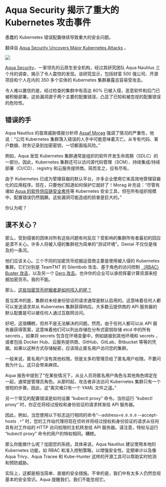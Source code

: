 # Aqua Security 揭示了重大的 Kubernetes 攻击事件

愚蠢的 Kubernetes 错误配置继续导致重大的安全问题。

翻译自 [Aqua Security Uncovers Major Kubernetes Attacks](https://thenewstack.io/aqua-security-uncovers-major-kubernetes-attacks/) 。

![](https://cdn.thenewstack.io/media/2023/08/d95fd20c-pawel-czerwinski-og-fruqoi3g-unsplash-e1691530187422-1024x683.jpg)

[Aqua Security](https://www.aquasec.com/)，一家领先的云原生安全机构，经过其研究团队 Aqua Nautilus 三个月的调查，揭示了令人震惊的发现。该研究显示，包括财富 500 强公司、开源项目和个人在内的 350 多个实体的 Kubernetes 集群暴露且容易受攻击。

令人难以置信的是，经过检查的集群中有高达 60% 已被入侵，恶意软件和后门已被积极部署。这些漏洞源于两个主要的配置错误，凸显了已知和被忽视的配置错误的危险性。

## 错误的手

Aqua Nautilus 的首席威胁情报分析师 [Assaf Morag](https://blog.aquasec.com/author/assaf-morag) 强调了情况的严重性，他说：“公司 Kubernetes 集群落入错误的人手中可能意味着灭亡。从专有代码、客户数据、财务记录到加密密钥，一切都面临风险。”

例如，Aqua 发现 Kubernetes 集群通常是组织的软件开发生命周期（SDLC）的一部分。因此，Kubernetes 集群还可以访问源代码管理（SCM）、持续集成/持续部署（CI/CD）、registry 和云服务提供商。简而言之，应有尽有。

由于 Kubernetes 已成为管理容器的默认平台，许多企业使用它来高效地管理容器化的应用程序。现在，只要他们知道如何保护它就好了！Morag 补充说：“尽管有诸如 [Aqua 的软件供应链安全套件](https://www.aquasec.com/products/software-supply-chain-security/)等 Kubernetes 安全工具，但在所有组织规模中，配置错误仍然猖獗。这些漏洞可能造成的损害是巨大的。”

你认为呢？

## 漠不关心？

那么，受到侵害的团体对所有这些问题有何反应？受影响的集群所有者最初的回应是漠不关心。许多人将被入侵的集群视为简单的“测试环境”。Denial 不仅仅是埃及的一条河。

他们应该关心。三个不同的加密货币挖掘运营商主要是使用被入侵的 Kubernetes 集群。它们分别是 TeamTNT 的 Silentbob 攻击、基于角色的访问控制 [（RBAC）Buster 攻击](https://blog.aquasec.com/leveraging-kubernetes-rbac-to-backdoor-clusters)，以及另一个 [Dero 攻击](https://www.crowdstrike.com/blog/crowdstrike-discovers-first-ever-dero-cryptojacking-campaign-targeting-kubernetes/)。也许你的企业可以承担挥霍计算资源来挖掘加密货币。我的不能。

那么，[这些加密货币挖掘者是如何闯入的呢？](https://blog.aquasec.com/kubernetes-exposed-one-yaml-away-from-disaster)

首当其冲的是，集群对未经身份验证的请求通常是默认启用的。这意味着任何人都可以发送请求并从 Kubernetes 集群获得响应。大多数云提供商的 API 服务器的默认配置是可以被任何人通过互联网访问。

好吧，这很糟糕，但并不是无法解决的问题。然而，由于任何人都可以从 API 服务器获得答案，这意味着他们可以列出存储在分布式密钥存储 etcd 中的所有 secrets 。如果将 secrets 包含在环境变量中，例如链接到其他环境和 secrets ，或者包括 Docker Hub、云服务提供商、GitHub、GitLab、Bitbucket 等等的凭据。如果以这种方式存储秘密，应该阻止匿名用户访问您的集群。

一般来说，匿名用户没有其他权限。但是太多的管理员给了匿名用户权限。不要问我为什么。这只会带来麻烦。

Aqua 报告中提到了“在某些情况下，从业人员将匿名用户角色与其他角色绑定在一起，通常是管理员角色。从那时起，攻击者非法访问 Kubernetes 集群只有一个很短的步骤。因此，这“离灾难只有一个 YAML 文件之遥。”

另一个常见的配置错误是如何设置 “kubectl proxy” 命令。当你运行 “kubectl proxy” 时，你正在将经过授权和身份验证的请求转发给 API 服务器。

因此，例如，当您使用以下标志运行相同的命令“--address=`0.0.0.0` --accept-hosts `.*`” 时，您的工作站代理将现在侦听并将经过授权和身份验证的请求从任何具有对工作站的 HTTP 访问权限的主机转发给 API 服务器。请注意，特权与运行 “kubectl proxy” 命令的用户的特权相同。糟糕。

那么你能做什么呢？加固您的系统。具体来说，Aqua Nautilus 建议使用本地的 Kubernetes 功能，如 RBAC 和准入控制策略，以增强安全性。定期审计以及像 Aqua Trivy、Aqua Tracee 和 Kube-Hunter 这样的开源工具可以帮助实时检测和预防威胁。

实际上，这都是相当简单、直接的安全措施。不幸的是，我们中有太多人仍然忽视基本的安全常识。Aqua 提醒我们，我们不能忽视它。

